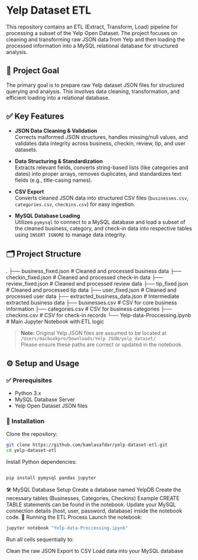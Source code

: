 # Yelp Dataset ETL

This repository contains an ETL (Extract, Transform, Load) pipeline for processing a subset of the Yelp Open Dataset. The project focuses on cleaning and transforming raw JSON data from Yelp and then loading the processed information into a MySQL relational database for structured analysis.

## 📌 Project Goal

The primary goal is to prepare raw Yelp dataset JSON files for structured querying and analysis. This involves data cleaning, transformation, and efficient loading into a relational database.

## ✅ Key Features

- **JSON Data Cleaning & Validation**  
  Corrects malformed JSON structures, handles missing/null values, and validates data integrity across business, checkin, review, tip, and user datasets.

- **Data Structuring & Standardization**  
  Extracts relevant fields, converts string-based lists (like categories and dates) into proper arrays, removes duplicates, and standardizes text fields (e.g., title-casing names).

- **CSV Export**  
  Converts cleaned JSON data into structured CSV files (`businesses.csv`, `categories.csv`, `checkins.csv`) for easy ingestion.

- **MySQL Database Loading**  
  Utilizes `pymysql` to connect to a MySQL database and load a subset of the cleaned business, category, and check-in data into respective tables using `INSERT IGNORE` to manage data integrity.

## 🗂️ Project Structure

.
├── business_fixed.json # Cleaned and processed business data
├── checkin_fixed.json # Cleaned and processed check-in data
├── review_fixed.json # Cleaned and processed review data
├── tip_fixed.json # Cleaned and processed tip data
├── user_fixed.json # Cleaned and processed user data
├── extracted_business_data.json # Intermediate extracted business data
├── businesses.csv # CSV for core business information
├── categories.csv # CSV for business categories
├── checkins.csv # CSV for check-in records
└── Yelp-data-Proccessing.ipynb # Main Jupyter Notebook with ETL logic


> **Note:** Original Yelp JSON files are assumed to be located at  
`/Users/macbookpro/Downloads/Yelp JSON/yelp_dataset/`  
Please ensure these paths are correct or updated in the notebook.

## ⚙️ Setup and Usage

### ✅ Prerequisites

- Python 3.x
- MySQL Database Server
- Yelp Open Dataset JSON files

### 🔧 Installation

Clone the repository:

```bash
git clone https://github.com/kamlasafdar/yelp-dataset-etl.git
cd yelp-dataset-etl

```


Install Python dependencies:
```bash

pip install pymysql pandas jupyter
```


🛠️ MySQL Database Setup
Create a database named YelpDB
Create the necessary tables (Businesses, Categories, Checkins)
Example CREATE TABLE statements can be found in the notebook.
Update your MySQL connection details (host, user, password, database) inside the notebook code.
🚀 Running the ETL Process
Launch the notebook:
```bash
jupyter notebook "Yelp-data-Proccessing.ipynb"
```

Run all cells sequentially to:

Clean the raw JSON
Export to CSV
Load data into your MySQL database







